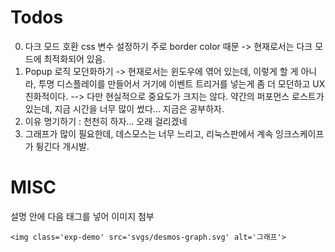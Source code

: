# Todos

0. 다크 모드 호환 css 변수 설정하기 주로 border color 때문
    -> 현재로서는 다크 모드에 최적화되어 있음.
0. Popup 로직 모던화하기
    -> 현재로서는 윈도우에 엮어 있는데, 이렇게 할 게 아니라, 투명 디스플레이를 만들어서 거기에 이벤트 트리거를 넣는게 좀 더 모던하고 UX 친화적이다. 
    --> 다만 현실적으로 중요도가 크지는 않다. 약간의 퍼포먼스 로스트가 있는데, 지금 시간을 너무 많이 썼다... 지금은 공부하자.
1. 이유 명기하기 : 천천히 하자... 오래 걸리겠네
2. 그래프가 많이 필요한데, 데스모스는 너무 느리고, 리눅스판에서 계속 잉크스케이프가 튕긴다 개시발.

# MISC

설명 안에 다음 태그를 넣어 이미지 첨부 

```
<img class='exp-demo' src='svgs/desmos-graph.svg' alt='그래프'>
```

